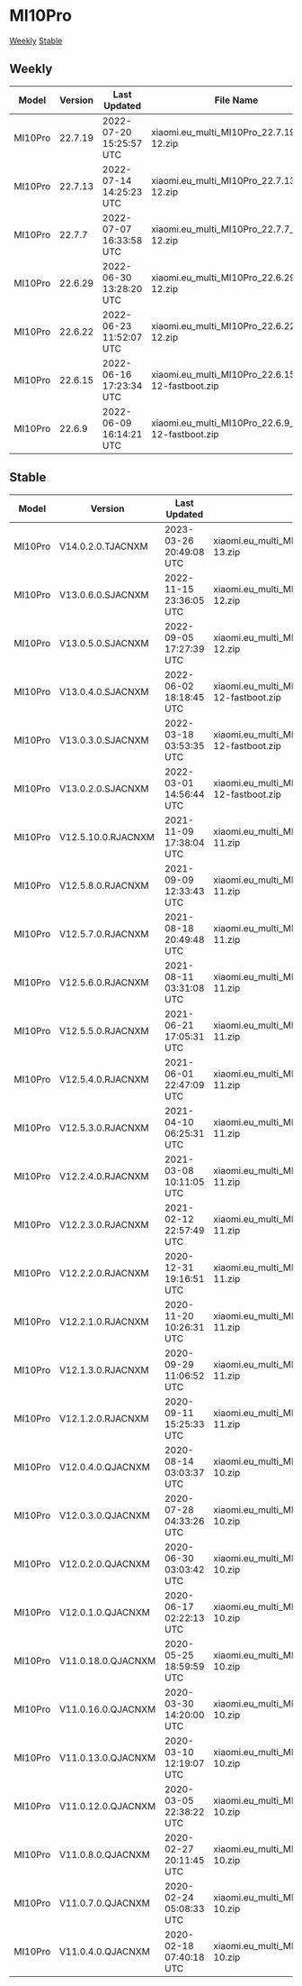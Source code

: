 # MI10Pro
[Weekly](#Weekly)  [Stable](#Stable)
## Weekly
| Model | Version | Last Updated | File Name | Size | Download Link |
| ---- | ---- | ---- | ---- | ---- | ---- |
| MI10Pro | 22.7.19 | 2022-07-20 15:25:57 UTC | xiaomi.eu_multi_MI10Pro_22.7.19_v13-12.zip | 3.7 GB | [SourceForge](https://sourceforge.net/projects/xiaomi-eu-multilang-miui-roms/files/xiaomi.eu/MIUI-WEEKLY-RELEASES/22.7.19/xiaomi.eu_multi_MI10Pro_22.7.19_v13-12.zip/download) |
| MI10Pro | 22.7.13 | 2022-07-14 14:25:23 UTC | xiaomi.eu_multi_MI10Pro_22.7.13_v13-12.zip | 3.7 GB | [SourceForge](https://sourceforge.net/projects/xiaomi-eu-multilang-miui-roms/files/xiaomi.eu/MIUI-WEEKLY-RELEASES/22.7.13/xiaomi.eu_multi_MI10Pro_22.7.13_v13-12.zip/download) |
| MI10Pro | 22.7.7 | 2022-07-07 16:33:58 UTC | xiaomi.eu_multi_MI10Pro_22.7.7_v13-12.zip | 3.7 GB | [SourceForge](https://sourceforge.net/projects/xiaomi-eu-multilang-miui-roms/files/xiaomi.eu/MIUI-WEEKLY-RELEASES/22.7.7/xiaomi.eu_multi_MI10Pro_22.7.7_v13-12.zip/download) |
| MI10Pro | 22.6.29 | 2022-06-30 13:28:20 UTC | xiaomi.eu_multi_MI10Pro_22.6.29_v13-12.zip | 3.7 GB | [SourceForge](https://sourceforge.net/projects/xiaomi-eu-multilang-miui-roms/files/xiaomi.eu/MIUI-WEEKLY-RELEASES/22.6.29/xiaomi.eu_multi_MI10Pro_22.6.29_v13-12.zip/download) |
| MI10Pro | 22.6.22 | 2022-06-23 11:52:07 UTC | xiaomi.eu_multi_MI10Pro_22.6.22_v13-12.zip | 3.6 GB | [SourceForge](https://sourceforge.net/projects/xiaomi-eu-multilang-miui-roms/files/xiaomi.eu/MIUI-WEEKLY-RELEASES/22.6.22/xiaomi.eu_multi_MI10Pro_22.6.22_v13-12.zip/download) |
| MI10Pro | 22.6.15 | 2022-06-16 17:23:34 UTC | xiaomi.eu_multi_MI10Pro_22.6.15_v13-12-fastboot.zip | 3.9 GB | [SourceForge](https://sourceforge.net/projects/xiaomi-eu-multilang-miui-roms/files/xiaomi.eu/MIUI-WEEKLY-RELEASES/22.6.15/xiaomi.eu_multi_MI10Pro_22.6.15_v13-12-fastboot.zip/download) |
| MI10Pro | 22.6.9 | 2022-06-09 16:14:21 UTC | xiaomi.eu_multi_MI10Pro_22.6.9_v13-12-fastboot.zip | 3.9 GB | [SourceForge](https://sourceforge.net/projects/xiaomi-eu-multilang-miui-roms/files/xiaomi.eu/MIUI-WEEKLY-RELEASES/22.6.9/xiaomi.eu_multi_MI10Pro_22.6.9_v13-12-fastboot.zip/download) |
## Stable
| Model | Version | Last Updated | File Name | Size | Download Link |
| ---- | ---- | ---- | ---- | ---- | ---- |
| MI10Pro | V14.0.2.0.TJACNXM | 2023-03-26 20:49:08 UTC | xiaomi.eu_multi_MI10Pro_V14.0.2.0.TJACNXM_v14-13.zip | 4.4 GB | [SourceForge](https://sourceforge.net/projects/xiaomi-eu-multilang-miui-roms/files/xiaomi.eu/MIUI-STABLE-RELEASES/MIUIv14/xiaomi.eu_multi_MI10Pro_V14.0.2.0.TJACNXM_v14-13.zip/download) |
| MI10Pro | V13.0.6.0.SJACNXM | 2022-11-15 23:36:05 UTC | xiaomi.eu_multi_MI10Pro_V13.0.6.0.SJACNXM_v13-12.zip | 3.7 GB | [SourceForge](https://sourceforge.net/projects/xiaomi-eu-multilang-miui-roms/files/xiaomi.eu/MIUI-STABLE-RELEASES/MIUIv13/xiaomi.eu_multi_MI10Pro_V13.0.6.0.SJACNXM_v13-12.zip/download) |
| MI10Pro | V13.0.5.0.SJACNXM | 2022-09-05 17:27:39 UTC | xiaomi.eu_multi_MI10Pro_V13.0.5.0.SJACNXM_v13-12.zip | 3.6 GB | [SourceForge](https://sourceforge.net/projects/xiaomi-eu-multilang-miui-roms/files/xiaomi.eu/MIUI-STABLE-RELEASES/MIUIv13/xiaomi.eu_multi_MI10Pro_V13.0.5.0.SJACNXM_v13-12.zip/download) |
| MI10Pro | V13.0.4.0.SJACNXM | 2022-06-02 18:18:45 UTC | xiaomi.eu_multi_MI10Pro_V13.0.4.0.SJACNXM_v13-12-fastboot.zip | 3.9 GB | [SourceForge](https://sourceforge.net/projects/xiaomi-eu-multilang-miui-roms/files/xiaomi.eu/MIUI-STABLE-RELEASES/MIUIv13/xiaomi.eu_multi_MI10Pro_V13.0.4.0.SJACNXM_v13-12-fastboot.zip/download) |
| MI10Pro | V13.0.3.0.SJACNXM | 2022-03-18 03:53:35 UTC | xiaomi.eu_multi_MI10Pro_V13.0.3.0.SJACNXM_v13-12-fastboot.zip | 3.9 GB | [SourceForge](https://sourceforge.net/projects/xiaomi-eu-multilang-miui-roms/files/xiaomi.eu/MIUI-STABLE-RELEASES/MIUIv13/xiaomi.eu_multi_MI10Pro_V13.0.3.0.SJACNXM_v13-12-fastboot.zip/download) |
| MI10Pro | V13.0.2.0.SJACNXM | 2022-03-01 14:56:44 UTC | xiaomi.eu_multi_MI10Pro_V13.0.2.0.SJACNXM_v13-12-fastboot.zip | 3.9 GB | [SourceForge](https://sourceforge.net/projects/xiaomi-eu-multilang-miui-roms/files/xiaomi.eu/MIUI-STABLE-RELEASES/MIUIv13/xiaomi.eu_multi_MI10Pro_V13.0.2.0.SJACNXM_v13-12-fastboot.zip/download) |
| MI10Pro | V12.5.10.0.RJACNXM | 2021-11-09 17:38:04 UTC | xiaomi.eu_multi_MI10Pro_V12.5.10.0.RJACNXM_v12-11.zip | 3.4 GB | [SourceForge](https://sourceforge.net/projects/xiaomi-eu-multilang-miui-roms/files/xiaomi.eu/MIUI-STABLE-RELEASES/MIUIv12/xiaomi.eu_multi_MI10Pro_V12.5.10.0.RJACNXM_v12-11.zip/download) |
| MI10Pro | V12.5.8.0.RJACNXM | 2021-09-09 12:33:43 UTC | xiaomi.eu_multi_MI10Pro_V12.5.8.0.RJACNXM_v12-11.zip | 4.0 GB | [SourceForge](https://sourceforge.net/projects/xiaomi-eu-multilang-miui-roms/files/xiaomi.eu/MIUI-STABLE-RELEASES/MIUIv12/xiaomi.eu_multi_MI10Pro_V12.5.8.0.RJACNXM_v12-11.zip/download) |
| MI10Pro | V12.5.7.0.RJACNXM | 2021-08-18 20:49:48 UTC | xiaomi.eu_multi_MI10Pro_V12.5.7.0.RJACNXM_v12-11.zip | 4.0 GB | [SourceForge](https://sourceforge.net/projects/xiaomi-eu-multilang-miui-roms/files/xiaomi.eu/MIUI-STABLE-RELEASES/MIUIv12/xiaomi.eu_multi_MI10Pro_V12.5.7.0.RJACNXM_v12-11.zip/download) |
| MI10Pro | V12.5.6.0.RJACNXM | 2021-08-11 03:31:08 UTC | xiaomi.eu_multi_MI10Pro_V12.5.6.0.RJACNXM_v12-11.zip | 4.0 GB | [SourceForge](https://sourceforge.net/projects/xiaomi-eu-multilang-miui-roms/files/xiaomi.eu/MIUI-STABLE-RELEASES/MIUIv12/xiaomi.eu_multi_MI10Pro_V12.5.6.0.RJACNXM_v12-11.zip/download) |
| MI10Pro | V12.5.5.0.RJACNXM | 2021-06-21 17:05:31 UTC | xiaomi.eu_multi_MI10Pro_V12.5.5.0.RJACNXM_v12-11.zip | 4.0 GB | [SourceForge](https://sourceforge.net/projects/xiaomi-eu-multilang-miui-roms/files/xiaomi.eu/MIUI-STABLE-RELEASES/MIUIv12/xiaomi.eu_multi_MI10Pro_V12.5.5.0.RJACNXM_v12-11.zip/download) |
| MI10Pro | V12.5.4.0.RJACNXM | 2021-06-01 22:47:09 UTC | xiaomi.eu_multi_MI10Pro_V12.5.4.0.RJACNXM_v12-11.zip | 4.0 GB | [SourceForge](https://sourceforge.net/projects/xiaomi-eu-multilang-miui-roms/files/xiaomi.eu/MIUI-STABLE-RELEASES/MIUIv12/xiaomi.eu_multi_MI10Pro_V12.5.4.0.RJACNXM_v12-11.zip/download) |
| MI10Pro | V12.5.3.0.RJACNXM | 2021-04-10 06:25:31 UTC | xiaomi.eu_multi_MI10Pro_V12.5.3.0.RJACNXM_v12-11.zip | 3.9 GB | [SourceForge](https://sourceforge.net/projects/xiaomi-eu-multilang-miui-roms/files/xiaomi.eu/MIUI-STABLE-RELEASES/MIUIv12/xiaomi.eu_multi_MI10Pro_V12.5.3.0.RJACNXM_v12-11.zip/download) |
| MI10Pro | V12.2.4.0.RJACNXM | 2021-03-08 10:11:05 UTC | xiaomi.eu_multi_MI10Pro_V12.2.4.0.RJACNXM_v12-11.zip | 3.8 GB | [SourceForge](https://sourceforge.net/projects/xiaomi-eu-multilang-miui-roms/files/xiaomi.eu/MIUI-STABLE-RELEASES/MIUIv12/xiaomi.eu_multi_MI10Pro_V12.2.4.0.RJACNXM_v12-11.zip/download) |
| MI10Pro | V12.2.3.0.RJACNXM | 2021-02-12 22:57:49 UTC | xiaomi.eu_multi_MI10Pro_V12.2.3.0.RJACNXM_v12-11.zip | 3.8 GB | [SourceForge](https://sourceforge.net/projects/xiaomi-eu-multilang-miui-roms/files/xiaomi.eu/MIUI-STABLE-RELEASES/MIUIv12/xiaomi.eu_multi_MI10Pro_V12.2.3.0.RJACNXM_v12-11.zip/download) |
| MI10Pro | V12.2.2.0.RJACNXM | 2020-12-31 19:16:51 UTC | xiaomi.eu_multi_MI10Pro_V12.2.2.0.RJACNXM_v12-11.zip | 3.7 GB | [SourceForge](https://sourceforge.net/projects/xiaomi-eu-multilang-miui-roms/files/xiaomi.eu/MIUI-STABLE-RELEASES/MIUIv12/xiaomi.eu_multi_MI10Pro_V12.2.2.0.RJACNXM_v12-11.zip/download) |
| MI10Pro | V12.2.1.0.RJACNXM | 2020-11-20 10:26:31 UTC | xiaomi.eu_multi_MI10Pro_V12.2.1.0.RJACNXM_v12-11.zip | 3.2 GB | [SourceForge](https://sourceforge.net/projects/xiaomi-eu-multilang-miui-roms/files/xiaomi.eu/MIUI-STABLE-RELEASES/MIUIv12/xiaomi.eu_multi_MI10Pro_V12.2.1.0.RJACNXM_v12-11.zip/download) |
| MI10Pro | V12.1.3.0.RJACNXM | 2020-09-29 11:06:52 UTC | xiaomi.eu_multi_MI10Pro_V12.1.3.0.RJACNXM_v12-11.zip | 3.1 GB | [SourceForge](https://sourceforge.net/projects/xiaomi-eu-multilang-miui-roms/files/xiaomi.eu/MIUI-STABLE-RELEASES/MIUIv12/xiaomi.eu_multi_MI10Pro_V12.1.3.0.RJACNXM_v12-11.zip/download) |
| MI10Pro | V12.1.2.0.RJACNXM | 2020-09-11 15:25:33 UTC | xiaomi.eu_multi_MI10Pro_V12.1.2.0.RJACNXM_v12-11.zip | 3.1 GB | [SourceForge](https://sourceforge.net/projects/xiaomi-eu-multilang-miui-roms/files/xiaomi.eu/MIUI-STABLE-RELEASES/MIUIv12/xiaomi.eu_multi_MI10Pro_V12.1.2.0.RJACNXM_v12-11.zip/download) |
| MI10Pro | V12.0.4.0.QJACNXM | 2020-08-14 03:03:37 UTC | xiaomi.eu_multi_MI10Pro_V12.0.4.0.QJACNXM_v12-10.zip | 3.4 GB | [SourceForge](https://sourceforge.net/projects/xiaomi-eu-multilang-miui-roms/files/xiaomi.eu/MIUI-STABLE-RELEASES/MIUIv12/xiaomi.eu_multi_MI10Pro_V12.0.4.0.QJACNXM_v12-10.zip/download) |
| MI10Pro | V12.0.3.0.QJACNXM | 2020-07-28 04:33:26 UTC | xiaomi.eu_multi_MI10Pro_V12.0.3.0.QJACNXM_v12-10.zip | 3.4 GB | [SourceForge](https://sourceforge.net/projects/xiaomi-eu-multilang-miui-roms/files/xiaomi.eu/MIUI-STABLE-RELEASES/MIUIv12/xiaomi.eu_multi_MI10Pro_V12.0.3.0.QJACNXM_v12-10.zip/download) |
| MI10Pro | V12.0.2.0.QJACNXM | 2020-06-30 03:03:42 UTC | xiaomi.eu_multi_MI10Pro_V12.0.2.0.QJACNXM_v12-10.zip | 3.3 GB | [SourceForge](https://sourceforge.net/projects/xiaomi-eu-multilang-miui-roms/files/xiaomi.eu/MIUI-STABLE-RELEASES/MIUIv12/xiaomi.eu_multi_MI10Pro_V12.0.2.0.QJACNXM_v12-10.zip/download) |
| MI10Pro | V12.0.1.0.QJACNXM | 2020-06-17 02:22:13 UTC | xiaomi.eu_multi_MI10Pro_V12.0.1.0.QJACNXM_v12-10.zip | 3.3 GB | [SourceForge](https://sourceforge.net/projects/xiaomi-eu-multilang-miui-roms/files/xiaomi.eu/MIUI-STABLE-RELEASES/MIUIv12/xiaomi.eu_multi_MI10Pro_V12.0.1.0.QJACNXM_v12-10.zip/download) |
| MI10Pro | V11.0.18.0.QJACNXM | 2020-05-25 18:59:59 UTC | xiaomi.eu_multi_MI10Pro_V11.0.18.0.QJACNXM_v11-10.zip | 3.0 GB | [SourceForge](https://sourceforge.net/projects/xiaomi-eu-multilang-miui-roms/files/xiaomi.eu/MIUI-STABLE-RELEASES/MIUIv11/xiaomi.eu_multi_MI10Pro_V11.0.18.0.QJACNXM_v11-10.zip/download) |
| MI10Pro | V11.0.16.0.QJACNXM | 2020-03-30 14:20:00 UTC | xiaomi.eu_multi_MI10Pro_V11.0.16.0.QJACNXM_v11-10.zip | 3.0 GB | [SourceForge](https://sourceforge.net/projects/xiaomi-eu-multilang-miui-roms/files/xiaomi.eu/MIUI-STABLE-RELEASES/MIUIv11/xiaomi.eu_multi_MI10Pro_V11.0.16.0.QJACNXM_v11-10.zip/download) |
| MI10Pro | V11.0.13.0.QJACNXM | 2020-03-10 12:19:07 UTC | xiaomi.eu_multi_MI10Pro_V11.0.13.0.QJACNXM_v11-10.zip | 2.9 GB | [SourceForge](https://sourceforge.net/projects/xiaomi-eu-multilang-miui-roms/files/xiaomi.eu/MIUI-STABLE-RELEASES/MIUIv11/xiaomi.eu_multi_MI10Pro_V11.0.13.0.QJACNXM_v11-10.zip/download) |
| MI10Pro | V11.0.12.0.QJACNXM | 2020-03-05 22:38:22 UTC | xiaomi.eu_multi_MI10Pro_V11.0.12.0.QJACNXM_v11-10.zip | 2.9 GB | [SourceForge](https://sourceforge.net/projects/xiaomi-eu-multilang-miui-roms/files/xiaomi.eu/MIUI-STABLE-RELEASES/MIUIv11/xiaomi.eu_multi_MI10Pro_V11.0.12.0.QJACNXM_v11-10.zip/download) |
| MI10Pro | V11.0.8.0.QJACNXM | 2020-02-27 20:11:45 UTC | xiaomi.eu_multi_MI10Pro_V11.0.8.0.QJACNXM_v11-10.zip | 2.9 GB | [SourceForge](https://sourceforge.net/projects/xiaomi-eu-multilang-miui-roms/files/xiaomi.eu/MIUI-STABLE-RELEASES/MIUIv11/xiaomi.eu_multi_MI10Pro_V11.0.8.0.QJACNXM_v11-10.zip/download) |
| MI10Pro | V11.0.7.0.QJACNXM | 2020-02-24 05:08:33 UTC | xiaomi.eu_multi_MI10Pro_V11.0.7.0.QJACNXM_v11-10.zip | 2.9 GB | [SourceForge](https://sourceforge.net/projects/xiaomi-eu-multilang-miui-roms/files/xiaomi.eu/MIUI-STABLE-RELEASES/MIUIv11/xiaomi.eu_multi_MI10Pro_V11.0.7.0.QJACNXM_v11-10.zip/download) |
| MI10Pro | V11.0.4.0.QJACNXM | 2020-02-18 07:40:18 UTC | xiaomi.eu_multi_MI10Pro_V11.0.4.0.QJACNXM_v11-10.zip | 2.9 GB | [SourceForge](https://sourceforge.net/projects/xiaomi-eu-multilang-miui-roms/files/xiaomi.eu/MIUI-STABLE-RELEASES/MIUIv11/xiaomi.eu_multi_MI10Pro_V11.0.4.0.QJACNXM_v11-10.zip/download) |
